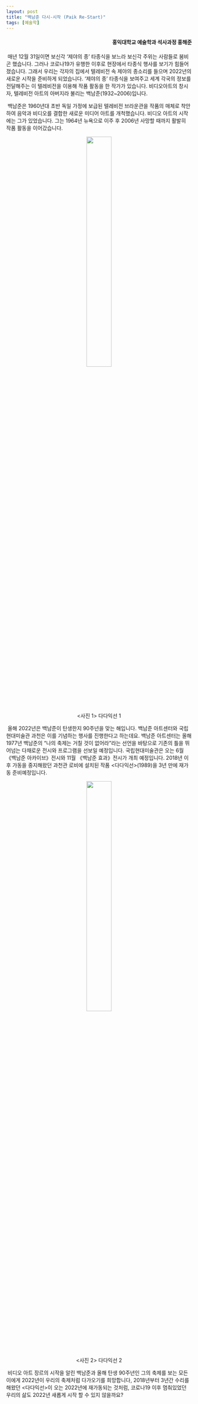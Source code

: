 ```yaml
---
layout: post
title: "백남준 다시-시작 (Paik Re-Start)"
tags: [예술학]
---
```


<h4><div style="text-align:right">홍익대학교 예술학과 석사과정 홍해준</div></h4>

&nbsp;매년 12월 31일이면 보신각 ‘제야의 종’ 타종식을 보느라 보신각 주위는 사람들로 붐비곤 했습니다. 그러나 코로나19가 유행한 이후로 현장에서 타종식 행사를 보기가 힘들어졌습니다. 그래서 우리는 각자의 집에서 텔레비전 속 제야의 종소리를 들으며 2022년의 새로운 시작을 준비하게 되었습니다. ‘제야의 종’ 타종식을 보여주고 세계 각국의 정보를 전달해주는 이 텔레비전을 이용해 작품 활동을 한 작가가 있습니다. 비디오아트의 창시자, 텔레비전 아트의 아버지라 불리는 백남준(1932~2006)입니다.

&nbsp;백남준은 1960년대 초반 독일 가정에 보급된 텔레비전 브라운관을 작품의 매체로 착안하여 음악과 비디오를 결합한 새로운 미디어 아트를 개척했습니다. 비디오 아트의 시작에는 그가 있었습니다. 그는 1964년 뉴욕으로 이주 후 2006년 사망할 때까지 활발히 작품 활동을 이어갔습니다.

<center><figure><img src="https://user-images.githubusercontent.com/64909586/150681766-5d131621-f10f-4a8d-9d6a-9d2e4e532943.jpg" width="40%" height="40%"><figcaption><사진 1> 다다익선 1</figcaption></figure></center>

&nbsp;올해 2022년은 백남준이 탄생한지 90주년을 맞는 해입니다. 백남준 아트센터와 국립현대미술관 과천은 이를 기념하는 행사를 진행한다고 하는데요. 백남준 아트센터는 올해 1977년 백남준의 “나의 축제는 거칠 것이 없어라”라는 선언을 바탕으로 기존의 틀을 뛰어넘는 다채로운 전시와 프로그램을 선보일 예정입니다. 국립현대미술관은 오는 6월 《백남준 아카이브》전시와 11월 《백남준 효과》전시가 개최 예정입니다. 2018년 이후 가동을 중지해왔던 과천관 로비에 설치된 작품 <다다익선>(1989)을 3년 만에 재가동 준비예정입니다.

<center><figure><img src="https://user-images.githubusercontent.com/64909586/150681789-a835f4b6-81a7-4d03-a15f-4c1ba564aa16.jpg" width="40%" height="40%"><figcaption><사진 2> 다다익선 2</figcaption></figure></center>

&nbsp;비디오 아트 장르의 시작을 알린 백남준과 올해 탄생 90주년인 그의 축제를 보는 모든 이에게 2022년이 우리의 축제처럼 다가오기를 희망합니다, 2018년부터 3년간 수리를 해왔던 <다다익선>이 오는 2022년에 재가동되는 것처럼, 코로나19 이후 멈춰있었던 우리의 삶도 2022년 새롭게 시작 할 수 있지 않을까요?


